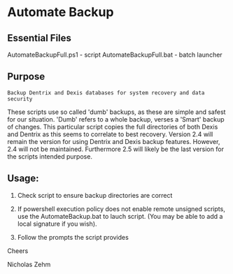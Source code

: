 # Automate Backup

## Essential Files
  AutomateBackupFull.ps1 - script
  AutomateBackupFull.bat - batch launcher

## Purpose
    Backup Dentrix and Dexis databases for system recovery and data security
    
These scripts use so called 'dumb' backups, as these are simple and safest for our situation. 'Dumb' refers to a whole backup, verses a 'Smart' backup of changes.
This particular script copies the full directories of both Dexis and Dentrix as this seems to correlate to best recovery.
Version 2.4 will remain the version for using Dentrix and Dexis backup features. However, 2.4 will not be maintained. Furthermore 2.5 will likely be the last version for the scripts intended purpose.

## Usage:

1. Check script to ensure backup directories are correct

2. If powershell execution policy does not enable remote unsigned scripts, use the AutomateBackup.bat to lauch script. (You may be able to add a local signature if you wish).

3. Follow the prompts the script provides

Cheers

Nicholas Zehm
